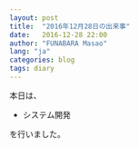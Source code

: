 ```yaml
---
layout: post
title:  "2016年12月28日の出来事"
date:   2016-12-28 22:00
author: "FUNABARA Masao"
lang: "ja"
categories: blog
tags: diary
---
```


本日は、

* システム開発

を行いました。
